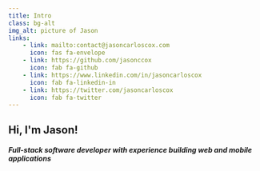 ```yaml
---
title: Intro
class: bg-alt
img_alt: picture of Jason
links:
    - link: mailto:contact@jasoncarloscox.com
      icon: fas fa-envelope
    - link: https://github.com/jasonccox
      icon: fab fa-github
    - link: https://www.linkedin.com/in/jasoncarloscox
      icon: fab fa-linkedin-in
    - link: https://twitter.com/jasoncarloscox
      icon: fab fa-twitter
---
```


## Hi, I'm Jason!
#### *Full-stack software developer with experience building web and mobile applications* 